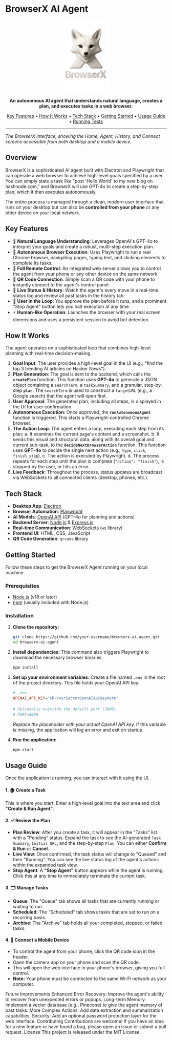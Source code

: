# BrowserX AI Agent

<p align="center">
  <img src="./logo.png" alt="BrowserX AI Agent Logo" width="150"/>
</p>

<p align="center">
  <strong>An autonomous AI agent that understands natural language, creates a plan, and executes tasks in a web browser.</strong>
</p>

<p align="center">
  <a href="#key-features">Key Features</a> •
  <a href="#how-it-works">How It Works</a> •
  <a href="#tech-stack">Tech Stack</a> •
  <a href="#getting-started">Getting Started</a> •
  <a href="#usage-guide">Usage Guide</a> •
  <a href="#running-tests">Running Tests</a>
</p>

---


*The BrowserX interface, showing the Home, Agent, History, and Connect screens accessible from both desktop and a mobile device.*

## Overview

BrowserX is a sophisticated AI agent built with Electron and Playwright that can operate a web browser to achieve high-level goals specified by a user. You can simply state a task like "post 'Hello World' to my new blog on hashnode.com," and BrowserX will use GPT-4o to create a step-by-step plan, which it then executes autonomously.

The entire process is managed through a clean, modern user interface that runs on your desktop but can also be **controlled from your phone** or any other device on your local network.

## Key Features

-   🧠 **Natural Language Understanding**: Leverages OpenAI's GPT-4o to interpret your goals and create a robust, multi-step execution plan.
-   🤖 **Autonomous Browser Execution**: Uses Playwright to run a real Chrome browser, navigating pages, typing text, and clicking elements to complete its tasks.
-   📱 **Full Remote Control**: An integrated web server allows you to control the agent from your phone or any other device on the same network.
-   💨 **QR Code Connection**: Simply scan a QR code with your phone to instantly connect to the agent's control panel.
-   👀 **Live Status & History**: Watch the agent's every move in a real-time status log and review all past tasks in the history tab.
-   🛑 **User in the Loop**: You approve the plan before it runs, and a prominent "Stop Agent" button lets you halt execution at any time.
-   ⚡️ **Human-like Operation**: Launches the browser with your real screen dimensions and uses a persistent session to avoid bot detection.

## How It Works

The agent operates on a sophisticated loop that combines high-level planning with real-time decision-making.

1.  **Goal Input**: The user provides a high-level goal in the UI (e.g., "find the top 3 trending AI articles on Hacker News").
2.  **Plan Generation**: The goal is sent to the backend, which calls the **`createPlan`** function. This function uses **GPT-4o** to generate a JSON object containing a `searchTerm`, a `taskSummary`, and a granular, step-by-step **`plan`**. The `searchTerm` is used to construct a `targetURL` (e.g., a Google search) that the agent will open first.
3.  **User Approval**: The generated plan, including all steps, is displayed in the UI for user confirmation.
4.  **Autonomous Execution**: Once approved, the **`runAutonomousAgent`** function is triggered. This starts a Playwright-controlled Chrome browser.
5.  **The Action Loop**: The agent enters a loop, executing each step from its plan:
    a. It examines the current page's content and a screenshot.
    b. It sends this visual and structural data, along with its overall goal and current sub-task, to the **`decideNextBrowserAction`** function. This function uses **GPT-4o** to decide the single next action (e.g., `type`, `click`, `finish_step`).
    c. The action is executed by Playwright.
    d. The process repeats for each step until the plan is complete (`"action": "finish"`), is stopped by the user, or hits an error.
6.  **Live Feedback**: Throughout the process, status updates are broadcast via WebSockets to all connected clients (desktop, phones, etc.).

## Tech Stack

-   **Desktop App**: [Electron](https://www.electronjs.org/)
-   **Browser Automation**: [Playwright](https://playwright.dev/)
-   **AI Models**: [OpenAI API](https://openai.com/) (GPT-4o for planning and actions)
-   **Backend Server**: [Node.js](https://nodejs.org/) & [Express.js](https://expressjs.com/)
-   **Real-time Communication**: [WebSockets](https://developer.mozilla.org/en-US/docs/Web/API/WebSockets_API) (`ws` library)
-   **Frontend UI**: HTML, CSS, JavaScript
-   **QR Code Generation**: `qrcode` library

## Getting Started

Follow these steps to get the BrowserX Agent running on your local machine.

### Prerequisites

-   [Node.js](https://nodejs.org/en/download/) (v18 or later)
-   [npm](https://www.npmjs.com/get-npm) (usually included with Node.js)

### Installation

1.  **Clone the repository:**
    ```bash
    git clone https://github.com/your-username/browserx-ai-agent.git
    cd browserx-ai-agent
    ```

2.  **Install dependencies:**
    This command also triggers Playwright to download the necessary browser binaries.
    ```bash
    npm install
    ```

3.  **Set up your environment variables:**
    Create a file named `.env` in the root of the project directory. This file holds your OpenAI API key.

    ```ini
    # .env
    OPENAI_API_KEY="sk-YourSecretOpenAIApiKeyHere"

    # Optionally override the default port (3000)
    # PORT=8080
    ```

    *Replace the placeholder with your actual OpenAI API key.* If this variable is missing, the application will log an error and exit on startup.

4.  **Run the application:**
    ```bash
    npm start
    ```

## Usage Guide

Once the application is running, you can interact with it using the UI.

#### 1. 🏠 Create a Task

This is where you start. Enter a high-level goal into the text area and click **"Create & Run Agent"**.

#### 2. ✅ Review the Plan

-   **Plan Review**: After you create a task, it will appear in the "Tasks" list with a "Pending" status. Expand the task to see the AI-generated `Task Summary`, `Initial URL`, and the step-by-step `Plan`. You can either **Confirm & Run** or **Cancel**.
-   **Live View**: Once confirmed, the task status will change to "Queued" and then "Running". You can see the live status log of the agent's actions within the expanded task view.
-   **Stop Agent**: A **"Stop Agent"** button appears while the agent is running. Click this at any time to immediately terminate the current task.

#### 3. 🗂️ Manage Tasks

-   **Queue**: The "Queue" tab shows all tasks that are currently running or waiting to run.
-   **Scheduled**: The "Scheduled" tab shows tasks that are set to run on a recurring basis.
-   **Archive**: The "Archive" tab holds all your completed, stopped, or failed tasks.

#### 4. 📱 Connect a Mobile Device

-   To control the agent from your phone, click the QR code icon in the header.
-   Open the camera app on your phone and scan the QR code.
-   This will open the web interface in your phone's browser, giving you full control.
-   **Note:** Your phone must be connected to the same Wi-Fi network as your computer.

Future Improvements
Enhanced Error Recovery: Improve the agent's ability to recover from unexpected errors or popups.
Long-term Memory: Implement a vector database (e.g., Pinecone) to give the agent memory of past tasks.
More Complex Actions: Add data extraction and summarization capabilities.
Security: Add an optional password protection layer for the web interface.
Contributing
Contributions are welcome! If you have an idea for a new feature or have found a bug, please open an issue or submit a pull request.
License
This project is released under the MIT License.